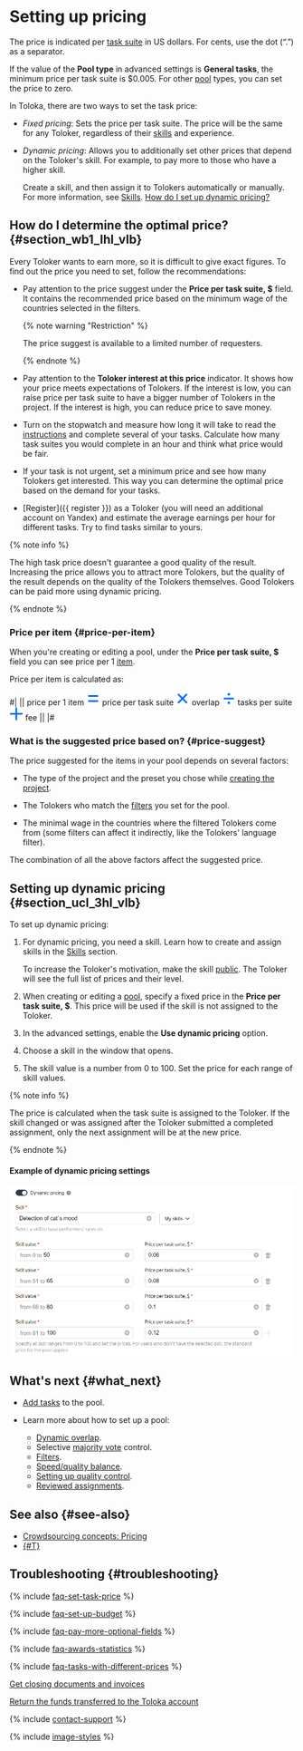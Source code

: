 # Setting up pricing

The price is indicated per [task suite](../../glossary.md#task-suite) in US dollars. For cents, use the dot (“.”) as a separator.

If the value of the **Pool type** in advanced settings is **General tasks**, the minimum price per task suite is $0.005. For other [pool](../../glossary.md#pool) types, you can set the price to zero.

In Toloka, there are two ways to set the task price:

- _Fixed pricing_: Sets the price per task suite. The price will be the same for any Toloker, regardless of their [skills](../../glossary.md#skill) and experience.

- _Dynamic pricing_: Allows you to additionally set other prices that depend on the Toloker's skill. For example, to pay more to those who have a higher skill.

    Create a skill, and then assign it to Tolokers automatically or manually. For more information, see [Skills](nav.md). [How do I set up dynamic pricing?](dynamic-pricing.md#section_ucl_3hl_vlb)

## How do I determine the optimal price? {#section_wb1_lhl_vlb}

Every Toloker wants to earn more, so it is difficult to give exact figures. To find out the price you need to set, follow the recommendations:

- Pay attention to the price suggest under the **Price per task suite, $** field. It contains the recommended price based on the minimum wage of the countries selected in the filters.

  {% note warning "Restriction" %}

  The price suggest is available to a limited number of requesters.

  {% endnote %}

- Pay attention to the **Toloker interest at this price** indicator. It shows how your price meets expectations of Tolokers. If the interest is low, you can raise price per task suite to have a bigger number of Tolokers in the project. If the interest is high, you can reduce price to save money.

- Turn on the stopwatch and measure how long it will take to read the [instructions](../../glossary.md#instructions) and complete several of your tasks. Calculate how many task suites you would complete in an hour and think what price would be fair.

- If your task is not urgent, set a minimum price and see how many Tolokers get interested. This way you can determine the optimal price based on the demand for your tasks.

- [Register]({{ register }}) as a Toloker (you will need an additional account on Yandex) and estimate the average earnings per hour for different tasks. Try to find tasks similar to yours.

{% note info %}

The high task price doesn't guarantee a good quality of the result. Increasing the price allows you to attract more Tolokers, but the quality of the result depends on the quality of the Tolokers themselves. Good Tolokers can be paid more using dynamic pricing.

{% endnote %}

### Price per item {#price-per-item}

When you're creating or editing a pool, under the **Price per task suite, $** field you can see price per 1 [item](../../glossary.md#item).

Price per item is calculated as:

#|
||
price per 1 item ![](../_images/other/icons/equal.svg) price per task suite ![](../_images/other/icons/multiply.svg) overlap ![](../_images/other/icons/divide.svg) tasks per suite ![](../_images/other/icons/plus.svg) fee
||
|#

### What is the suggested price based on? {#price-suggest}

The price suggested for the items in your pool depends on several factors:

- The type of the project and the preset you chose while [creating the project](./project.md).

- The Tolokers who match the [filters](./filters.md) you set for the pool.

- The minimal wage in the countries where the filtered Tolokers come from (some filters can affect it indirectly, like the Tolokers' language filter).

The combination of all the above factors affect the suggested price.

## Setting up dynamic pricing {#section_ucl_3hl_vlb}

To set up dynamic pricing:

1. For dynamic pricing, you need a skill. Learn how to create and assign skills in the [Skills](nav.md) section.

    To increase the Toloker's motivation, make the skill [public](nav.md#public). The Toloker will see the full list of prices and their level.

1. When creating or editing a [pool](../../glossary.md#pool), specify a fixed price in the **Price per task suite, $**. This price will be used if the skill is not assigned to the Toloker.

1. In the advanced settings, enable the **Use dynamic pricing** option.

1. Choose a skill in the window that opens.

1. The skill value is a number from 0 to 100. Set the price for each range of skill values.

{% note info %}

The price is calculated when the task suite is assigned to the Toloker. If the skill changed or was assigned after the Toloker submitted a completed assignment, only the next assignment will be at the new price.

{% endnote %}

#### Example of dynamic pricing settings

![](../_images/location-job/dynamic-pricing.png)

## What's next {#what_next}

- [Add tasks](pool.md) to the pool.
- Learn more about how to set up a pool:

    - [Dynamic overlap](dynamic-overlap.md).
    - Selective [majority vote](selective-mvote.md) control.
    - [Filters](filters.md).
    - [Speed/quality balance](adjust.md).
    - [Setting up quality control](qa-pool-settings.md).
    - [Reviewed assignments](offline-accept.md).

## See also {#see-also}

- [Crowdsourcing concepts: Pricing](https://toloka.ai/knowledgebase/pricing/)
- [{#T}](nav.md)

## Troubleshooting {#troubleshooting}

{% include [faq-set-task-price](../_includes/faq/finance/set-task-price.md) %}

{% include [faq-set-up-budget](../_includes/faq/finance/set-up-budget.md) %}

{% include [faq-pay-more-optional-fields](../_includes/faq/finance/pay-more-optional-fields.md) %}

{% include [faq-awards-statistics](../_includes/faq/finance/awards-statistics.md) %}

{% include [faq-tasks-with-different-prices](../_includes/faq/finance/tasks-with-different-prices.md) %}

[Get closing documents and invoices](../troubleshooting/support.md#feedback_g3b_vj3_qjb)

[Return the funds transferred to the Toloka account](../troubleshooting/support.md#feedback_khw_wc3_qjb)

{% include [contact-support](../_includes/contact-support.md) %}

{% include [image-styles](../../../_includes/image-styles-internal.md) %}